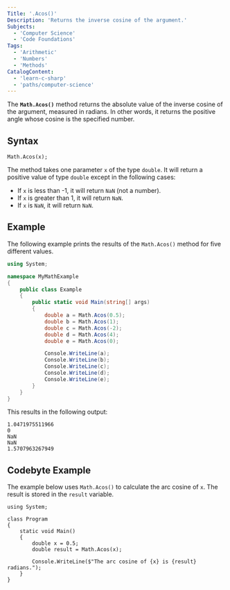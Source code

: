 ```yaml
---
Title: '.Acos()'
Description: 'Returns the inverse cosine of the argument.'
Subjects:
  - 'Computer Science'
  - 'Code Foundations'
Tags:
  - 'Arithmetic'
  - 'Numbers'
  - 'Methods'
CatalogContent:
  - 'learn-c-sharp'
  - 'paths/computer-science'
---
```


The **`Math.Acos()`** method returns the absolute value of the inverse cosine of the argument, measured in radians. In other words, it returns the positive angle whose cosine is the specified number.

## Syntax

```pseudo
Math.Acos(x);
```

The method takes one parameter `x` of the type `double`. It will return a positive value of type `double` except in the following cases:

- If `x` is less than -1, it will return `NaN` (not a number).
- If `x` is greater than 1, it will return `NaN`.
- If `x` is `NaN`, it will return `NaN`.

## Example

The following example prints the results of the `Math.Acos()` method for five different values.

```cs
using System;

namespace MyMathExample
{
    public class Example
    {
        public static void Main(string[] args)
        {
            double a = Math.Acos(0.5);
            double b = Math.Acos(1);
            double c = Math.Acos(-2);
            double d = Math.Acos(4);
            double e = Math.Acos(0);

            Console.WriteLine(a);
            Console.WriteLine(b);
            Console.WriteLine(c);
            Console.WriteLine(d);
            Console.WriteLine(e);
        }
    }
}
```

This results in the following output:

```shell
1.0471975511966
0
NaN
NaN
1.5707963267949
```

## Codebyte Example

The example below uses `Math.Acos()` to calculate the arc cosine of `x`. The result is stored in the `result` variable.

```codebyte/csharp
using System;

class Program
{
    static void Main()
    {
        double x = 0.5;
        double result = Math.Acos(x);
        
        Console.WriteLine($"The arc cosine of {x} is {result} radians.");
    }
}
```